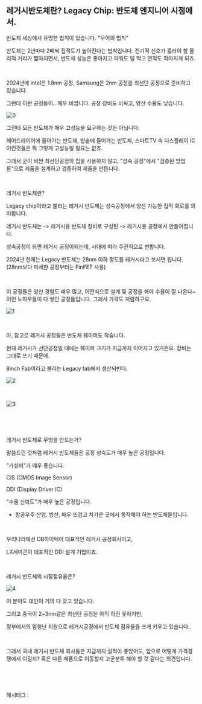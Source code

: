 ## 레거시반도체란? Legacy Chip: 반도체 엔지니어 시점에서.

반도체 세상에서 유명한 법칙이 있습니다. "무어의 법칙"

반도체는 2년마다 2배씩 집적도가 높아진다는 법칙입니다. 전기적 신호가 흘러야 할 물리적 거리가 짧아지면서, 반도체 성능은 좋아지고 파워도 덜 먹고 면적도 작아지게 되죠.

​

2024년에 intel은 1.8nm 공정, Samsung은 2nm 공정을 최선단 공정으로 준비하고 있습니다.

그런데 이런 공정들이.. 매우 비쌉니다. 공정 장비도 비싸고, 양산 수율도 낮습니다.

![0](/asset/img/223387736471/0.png)

그런데 모든 반도체가 매우 고성능을 요구하는 것은 아닙니다.

헤어드라이어에 들어가는 반도체, 밥솥에 들어가는 반도체, 스마트TV 속 디스플레이 IC 이런것들은 뭐 그렇게 고성능일 필요는 없죠.

그래서 굳이 비싼 최선단공정의 칩을 사용하지 않고, "성숙 공정"에서 "검증된 방법론"으로 제품을 설계하고 검증하여 제품을 만듭니다. 

​

레거시 반도체란?

Legacy chip이라고 불리는 레거시 반도체는 성숙공정에서 양산 가능한 집적 회로를 의미합니다.

레거시 반도체는 -> 레거시용 반도체 장비로 구성된 -> 레거시용 공장에서 만들어집니다.

성숙공정이 되면 레거시 공정이되는데, 시대에 따라 주관적으로 변합니다.

2024년 현재는 Legacy 반도체는 28nm 이하 정도를 레거시라고 보시면 됩니다. (28nm보다 미세한 공정부터는 FinFET 사용)

​

이 공정들은 양산 경험도 매우 많고, 어떤식으로 설계 및 공정을 해야 수율이 잘 나온다~ 이런 노하우들이 다 쌓인 공정들입니다. 그래서 가격도 저렴하구요.

![1](/asset/img/223387736471/1.png)

​

아, 참고로 레거시 공정들은 반도체 웨이퍼도 작습니다.

현재 레거시가 선단공정일 때에는 웨이퍼 크기가 지금까지 이어지고 있거든요. 장비는 그대로 쓰기 때문에.

8inch Fab이라고 불리는 Legacy fab에서 생산되빈다.

![2](/asset/img/223387736471/2.png)

​

![3](/asset/img/223387736471/3.png)

​

​

레거시 반도체로 무엇을 만드는가?

말씀드린 것처럼 레거시 반도체들은 공정 성숙도가 매우 높은 공정입니다.

"가성비"가 매우 좋습니다.

CIS (CMOS Image Sensor)

DDI (Display Driver IC)

"수율 신뢰도"가 매우 높은 공정입니다.

- 항공우주 산업, 방산, 매우 뜨겁고 차가운 곳에서 동작해야 하는 반도체들입니다.

​

우리나라에선 DB하이텍이 대표적인 레거시 공정회사이고,

LX세미콘이 대표적인 DDI 설계 기업이죠.

​

레거시 반도체의 시장점유율은?

![4](/asset/img/223387736471/4.png)

이 분야도 대만이 거의 다 갖고 있습니다.

그리고 중국이 2~3nm같은 최선단 공정은 아직 하진 못하지만,

정부에서의 엄청난 지원으로 레거시공정에서 반도체 점유율을 크게 키우고 있습니다..

​

그래서 국내 레거시 반도체 회사들은 지금까지 실적이 좋았어도, 앞으로 어떻게 가격경쟁에서 이길지? 혹은 다른 제품으로 이동할지 고군분투 해야 할 것 같다는 의견입니다.

​

​

 해시태그 : 
